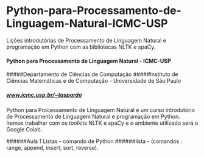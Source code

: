 # Python-para-Processamento-de-Linguagem-Natural-ICMC-USP
Lições introdutórias de Processamento de Linguagem Natural e programação em Python com as bibliotecas NLTK e spaCy. 

#### Python para Processamento de Linguagem Natural - ICMC-USP

#####Departamento de Ciências de Computação 
#####Instituto de Ciências Matemáticas e de Computação - Universidade de São Paulo
##### www.icmc.usp.br/~taspardo

 Python para Processamento de Linguagem Natural é um curso introdutório de Processamento de Linguagem Natural e programação em Python. Iremos trabalhar com os toolkits NLTK e spaCy e o ambiente utilizado será o Google Colab.

######Aula 1 Listas - comando de Python
######lista -  (comandos : range, append, insert, sort, reverse).

